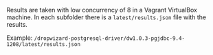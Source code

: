 Results are taken with low concurrency of 8 in a Vagrant VirtualBox machine.
In each subfolder there is a `latest/results.json` file with the results.

Example: `/dropwizard-postgresql-driver/dw1.0.3-pgjdbc-9.4-1208/latest/results.json`
